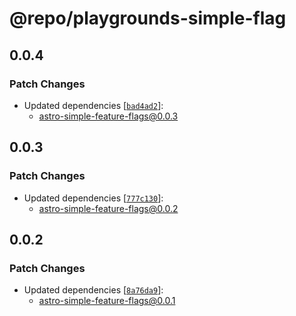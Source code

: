 # @repo/playgrounds-simple-flag

## 0.0.4
### Patch Changes

- Updated dependencies [[`bad4ad2`](https://github.com/sushichan044/astro-simple-feature-flags/commit/bad4ad27991ebc5fc19020c64ec4fd0b517b2338)]:
  - astro-simple-feature-flags@0.0.3

## 0.0.3
### Patch Changes

- Updated dependencies [[`777c130`](https://github.com/sushichan044/astro-simple-feature-flags/commit/777c1300049ec46cf15354f2bf607dc3ae709347)]:
  - astro-simple-feature-flags@0.0.2

## 0.0.2
### Patch Changes

- Updated dependencies [[`8a76da9`](https://github.com/sushichan044/astro-simple-feature-flags/commit/8a76da9509528b5835bc86541dcb1ff3e265548e)]:
  - astro-simple-feature-flags@0.0.1

